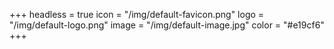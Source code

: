 +++
headless = true
icon = "/img/default-favicon.png"
logo = "/img/default-logo.png"
image = "/img/default-image.jpg"
color = "#e19cf6"
+++
